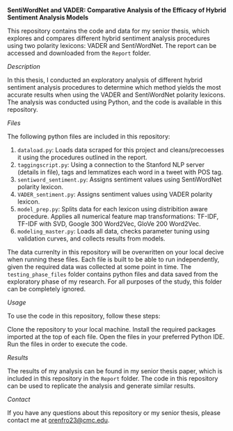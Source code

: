 **SentiWordNet and VADER: Comparative Analysis of the Efficacy of Hybrid Sentiment Analysis Models**

This repository contains the code and data for my senior thesis, which explores and compares different hybrid sentiment analysis procedures using two polarity lexicons: VADER and SentiWordNet. The report can be accessed and downloaded from the `Report` folder. 

*Description*

In this thesis, I conducted an exploratory analysis of different hybrid sentiment analysis procedures to determine which method yields the most accurate results when using the VADER and SentiWordNet polarity lexicons. The analysis was conducted using Python, and the code is available in this repository.

*Files*

The following python files are included in this repository:

1. `dataload.py`: Loads data scraped for this project and cleans/precoesses it using the procedures outlined in the report. 
2. `taggingscript.py`: Using a connection to the Stanford NLP server (details in file), tags and lemmatizes each word in a tweet with POS tag.
3. `sentiword_sentiment.py`: Assigns sentiment values using SentiWordNet polarity lexicon.
4. `VADER_sentiment.py`: Assigns sentiment values using VADER polarity lexicon.
5. `model_prep.py`: Splits data for each lexicon using distribition aware procedure. Applies all numerical feature map transformations: TF-IDF, TF-IDF with SVD, Google 300 Word2Vec, GloVe 200 Word2Vec.
6. `modeling_master.py`: Loads all data, checks parameter tuning using validation curves, and collects results from models. 

The data currenlty in this repository will be overwritten on your local decive when running these files. Each file is built to be able to run independently, given the required data was collected at some point in time. The `testing_phase_files` folder contains python files and data saved from the exploratory phase of my research. For all purposes of the study, this folder can be completely ignored. 

*Usage*

To use the code in this repository, follow these steps:

Clone the repository to your local machine. 
Install the required packages imported at the top of each file.
Open the files in your preferred Python IDE. 
Run the files in order to execute the code. 

*Results*

The results of my analysis can be found in my senior thesis paper, which is included in this repository in the `Report` folder. The code in this repository can be used to replicate the analysis and generate similar results.

*Contact*

If you have any questions about this repository or my senior thesis, please contact me at orenfro23@cmc.edu.
